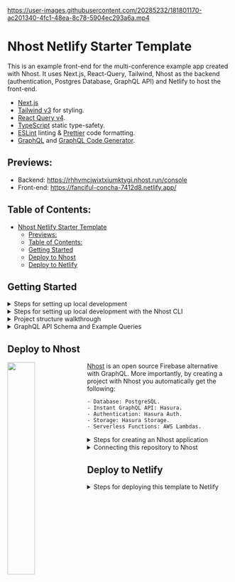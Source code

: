 https://user-images.githubusercontent.com/20285232/181801170-ac201340-4fc1-48ea-8c78-5904ec293a6a.mp4

# Nhost Netlify Starter Template

This is an example front-end for the multi-conference example app created with Nhost. It uses Next.js, React-Query, Tailwind, Nhost as the backend (authentication, Postgres Database, GraphQL API) and Netlify to host the front-end.

- [Next.js](https://github.com/vercel/next.js/)
- [Tailwind v3](https://tailwindcss.com/) for styling.
- [React Query v4](https://github.com/TanStack/query).
- [TypeScript](https://typescriptlang.org) static type-safety.
- [ESLint](https://eslint.org) linting & [Prettier](https://prettier.io) code formatting.
- [GraphQL](https://graphql.org/) and [GraphQL Code Generator](https://www.graphql-code-generator.com/).

## Previews:

- Backend: https://rhhvmcjwixtxiumktygi.nhost.run/console
- Front-end: https://fanciful-concha-7412d8.netlify.app/

## Table of Contents:

- [Nhost Netlify Starter Template](#nhost-netlify-starter-template)
  - [Previews:](#previews)
  - [Table of Contents:](#table-of-contents)
  - [Getting Started](#getting-started)
  - [Deploy to Nhost](#deploy-to-nhost)
  - [Deploy to Netlify](#deploy-to-netlify)

## Getting Started

<details><summary>Steps for setting up local development</summary>

1. Clone the repository

```sh
git clone https://github.com/nhost/nhost-netlify-starter-nextjs-reactquery.git
```

2. Install the dependencies

```sh
yarn install
```

3. Start the Next.js application

```sh
yarn dev
```

</details>

<details><summary>Steps for setting up local development with the Nhost CLI</summary>

When you start developing your front-end you will se that there's data already preloaded. This is coming from an environment Nhost has prepared to run the `conference` application. In order to make changes to the back-end (tables, columns, permissions, etc...) you need to start a local Nhost environment yourself.

1. Install the Nhost CLI

```sh
sudo curl -L https://raw.githubusercontent.com/nhost/cli/main/get.sh | bash
```

2. Start the Nhost application:

```sh
nhost up
```

Use localhost:1337 as the subdomain, and skip region when using the CLI and the JavaScript SDK:

```js
import { NhostClient } from "@nhost/nhost-js";

const nhost = new NhostClient({
  subdomain: "localhost:1337",
});
```

You will see that no data is returned and shown to the front-end:


```
{
    "data": {
        "conferences": []
    }
}
```

This is because there's no data, you can go to `http://localhost:1337/` to start adding rows and/or modify your database schema.

</details>

<details><summary>Project structure walkthrough</summary>

Inside this folder you are going to see both the specification for the backend (Nhost) and the front-end (Vue):

```
/
├── nhost/
├── .nhost/
├── src/
│   ├── components/
|   |
│   └── pages/
│       └── index.tsx
└── package.json
```

- `nhost` is the main specification of your backend: tables, permissions & roles.

</details>

<details><summary>GraphQL API Schema and Example Queries</summary>

```graphql
query ConferencesQuery {
  conferences(where: { featured: { _eq: true } }) {
    id
    name
    speakers {
      name
    }
    talks {
      name
      speaker {
        name
        bio
      }
    }
  }
}
```

```graphql
query Speakers {
  speakers {
    id
    name
    bio
    social
    job_description
    avatar_url
  }
}
```

```graphql
query Talks {
  talks {
    id
    name
    start_date
    end_date
    speaker {
      name
    }
  }
}
```

</details>

## Deploy to Nhost

<img align="left" width="35%" src="https://user-images.githubusercontent.com/20285232/181691897-1269d9d3-94fb-4958-ac27-83a70ab00309.png" >

[Nhost](https://nhost.io/) is an open source Firebase alternative with GraphQL. More importantly, by creating a project with Nhost you automatically get the following:

```
- Database: PostgreSQL.
- Instant GraphQL API: Hasura.
- Authentication: Hasura Auth.
- Storage: Hasura Storage.
- Serverless Functions: AWS Lambdas.
```

<details><summary>Steps for creating an Nhost application</summary>

Log in to your Nhost dashboard and click the **Create your first app** button.

<p align="center" width="100%">
    <img width="55%"" src="https://docs.nhost.io/assets/images/create-app-step-1-64d13fc87fac1d0989da25857e1c3811.png"> 
</p>

Next, give your new Nhost app a name, select a geographic region for your Nhost services and click Create App.

<p align="center" width="100%">
    <img width="55%"" src="https://docs.nhost.io/assets/images/create-app-step-2-823c33a87887cbe28da98a85219dcc59.png"> 
</p>

After a few seconds, you should get a PostgreSQL database, a GraphQL API with Hasura, file storage, and authentication set up.

</details>
<details><summary>Connecting this repository to Nhost</summary>
Nhost supports a git-based workflow which means that you can safely work locally with the CLI and when you are ~~confident~~ with your changes, you can push to your repository and your application will be automatically deployed (any following updates you push to your code will also be automatically be deployed.) To allow this, you need to connect this repository to your Nhost projects through the Nhost console:

1. Fork/clone this repository to your GitHub account.

2. Provide the require permissions to select this repository to the official Nhost GitHub application.

3. Find your repository on the Nhost Console & connect it:

<p align="center" width="100%">
    <img width="55%"" src="https://user-images.githubusercontent.com/20285232/181070306-851187ca-6595-4cdc-b458-b62b479479db.png"> 
</p>

4. Once connected, the application will automatically deploy.

<p align="center" width="100%" height="100%">
    <img width="55%"" src="https://user-images.githubusercontent.com/20285232/181070624-f12571a4-6b77-4a2f-acab-9e156306b392.png"> 
</p>

5. Add changes to your application. Any changes you push to your repository will also be automatically be deployed (you can see your deployments on the "Deployments" section of the console)

<p align="center" width="100%">
    <img width="55%"" src="https://user-images.githubusercontent.com/20285232/181070633-c3c67e94-981c-4574-954b-c643448f387e.png"> 
</p>

</p>
</details>
                                                                                                                                 
## Deploy to Netlify
                                                                                                                                 
<details><summary>Steps for deploying this template to Netlify</summary>
                                                                                                                            
1. Clone this repo: `https://github.com/nhost/nhost-netlify-starter-nextjs-reactquery.git`
2. Make sure you are in the correct directory and run`yarn install` (or `npm install`.)
3. Run `yarn dev` (or `npm run dev`.)
4. Make your desired changes to the front-end.
5. Provide the necessary permissions to the Netlify application for your GitHub repository.
6. Once you import the repository, add the correct environment variables from your Nhost application:

```
NEXT_PUBLIC_NHOST_SUBDOMAIN=YOUR_NHOST_APP_SUBDOMAIN
NEXT_PUBLIC_NHOST_REGION=YOUR_NHOST_APP_REGION
```

You can select these variables from your app overview:

<p align="center" width="100%">
<img width="33%"" src="https://user-images.githubusercontent.com/20285232/181790261-065d7e61-6986-4acc-94d7-5a7f828da76d.png"> 
</p>

Then add the variables to your Netlify Deployment:

<p align="center" width="100%">
<img width="50%"" src="https://user-images.githubusercontent.com/20285232/181789867-ebd6a197-8125-47a1-9bd1-8f8f01e24f29.png"> 
</p>
</details>
